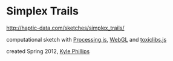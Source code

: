 # Simplex Trails
http://haptic-data.com/sketches/simplex_trails/

computational sketch with [Processing.js](http://processingjs.org), [WebGL](http://www.khronos.org/webgl) and [toxiclibs.js](http://haptic-data.com/toxiclibsjs)

created Spring 2012, [Kyle Phillips](http://haptic-data.com)